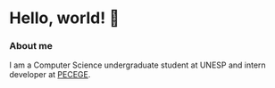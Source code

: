# Hello, world! 👋

### About me
I am a Computer Science undergraduate student at UNESP and intern developer at [PECEGE](https://pecege.com/).
